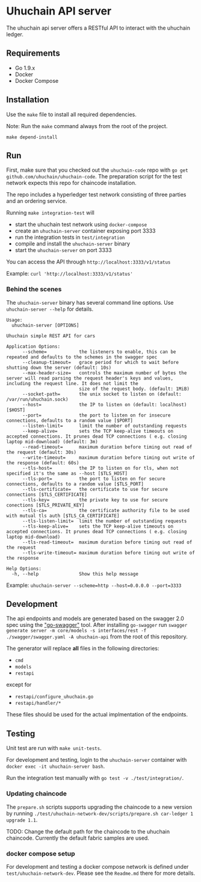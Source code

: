 # Uhuchain API server

The uhuchain api server offers a RESTful API to interact with the uhuchain ledger.

## Requirements

* Go 1.9.x
* Docker
* Docker Compose

## Installation

Use the `make` file to install all required dependencies.

Note: Run the `make` command always from the root of the project.

```
make depend-install
```

## Run 

First, make sure that you checked out the `uhuchain-code` repo with `go get github.com/uhuchain/uhuchain-code`. The preparation script for the test network expects this repo for chaincode installation.

The repo includes a hyperledger test network consisting of three parties and an ordering service.

Running `make integration-test` will 
* start the uhuchain test network using `docker-compose` 
* create an `uhuchain-server` container exposing port 3333
* run the integration tests in `test/integration`
* compile and install the `uhuchain-server` binary
* start the `uhuchain-server` on port 3333

You can access the API through `http://localhost:3333/v1/status`

Example: `curl 'http://localhost:3333/v1/status'`

### Behind the scenes
The `uhuchain-server` binary has several command line options. Use `uhuchain-server --help` for details.

```
Usage:
  uhuchain-server [OPTIONS]

Uhuchain simple REST API for cars

Application Options:
      --scheme=            the listeners to enable, this can be repeated and defaults to the schemes in the swagger spec
      --cleanup-timeout=   grace period for which to wait before shutting down the server (default: 10s)
      --max-header-size=   controls the maximum number of bytes the server will read parsing the request header's keys and values, including the request line. It does not limit the
                           size of the request body. (default: 1MiB)
      --socket-path=       the unix socket to listen on (default: /var/run/uhuchain.sock)
      --host=              the IP to listen on (default: localhost) [$HOST]
      --port=              the port to listen on for insecure connections, defaults to a random value [$PORT]
      --listen-limit=      limit the number of outstanding requests
      --keep-alive=        sets the TCP keep-alive timeouts on accepted connections. It prunes dead TCP connections ( e.g. closing laptop mid-download) (default: 3m)
      --read-timeout=      maximum duration before timing out read of the request (default: 30s)
      --write-timeout=     maximum duration before timing out write of the response (default: 60s)
      --tls-host=          the IP to listen on for tls, when not specified it's the same as --host [$TLS_HOST]
      --tls-port=          the port to listen on for secure connections, defaults to a random value [$TLS_PORT]
      --tls-certificate=   the certificate to use for secure connections [$TLS_CERTIFICATE]
      --tls-key=           the private key to use for secure conections [$TLS_PRIVATE_KEY]
      --tls-ca=            the certificate authority file to be used with mutual tls auth [$TLS_CA_CERTIFICATE]
      --tls-listen-limit=  limit the number of outstanding requests
      --tls-keep-alive=    sets the TCP keep-alive timeouts on accepted connections. It prunes dead TCP connections ( e.g. closing laptop mid-download)
      --tls-read-timeout=  maximum duration before timing out read of the request
      --tls-write-timeout= maximum duration before timing out write of the response

Help Options:
  -h, --help               Show this help message
```
Example: `uhuchain-server --scheme=http --host=0.0.0.0 --port=3333`

## Development

The api endpoints and models are generated based on the swagger 2.0 spec using the ["go-swagger"](https://goswagger.io) tool. After installing `go-swagger` run `swagger generate server -m core/models -s interfaces/rest -f ./swagger/swagger.yaml -A uhuchain-api` from the root of this repository.

The generator will replace **all** files in the following directories:

* `cmd`
* `models`
* `restapi`

except for

* `restapi/configure_uhuchain.go`
* `restapi/handler/*`

These files should be used for the actual implmentation of the endpoints.

## Testing

Unit test are run with `make unit-tests`.

For development and testing, login to the `uhuchain-server` container with `docker exec -it uhuchain-server bash`.

Run the integration test manually with `go test -v ./test/integration/`.

### Updating chaincode

The `prepare.sh` scripts supports upgrading the chaincode to a new version by running `./test/uhuchain-network-dev/scripts/prepare.sh car-ledger 1 upgrade 1.1`. 

TODO: Change the default path for the chaincode to the uhuchain chaincode. Currently the default fabric samples are used.

### docker compose setup

For development and testing a docker compose network is defined under `test/uhuchain-network-dev`. Please see the `Readme.md` there for more details.

